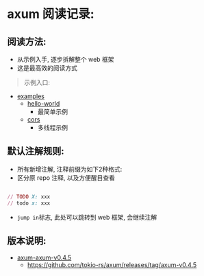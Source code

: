 # axum 阅读记录:

## 阅读方法:

- 从示例入手, 逐步拆解整个 web 框架
- 这是最高效的阅读方式

> 示例入口:

- [examples](./axum-v0.4.5/examples)
    - [hello-world](./axum-v0.4.5/examples/hello-world)
        - 最简单示例
    - [cors](./axum-v0.4.5/examples/cors)
        - 多线程示例

## 默认注解规则:

- 所有新增注解, 注释前缀为如下2种格式:
- 区分原 repo 注释, 以及方便醒目查看

```ruby 

// TODO X: xxx
// todo x: xxx

```

- `jump in`标志, 此处可以跳转到 web 框架, 会继续注解

## 版本说明:

- [axum-axum-v0.4.5](./axum-v0.4.5)
    - https://github.com/tokio-rs/axum/releases/tag/axum-v0.4.5
